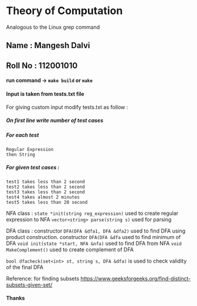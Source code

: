 # Theory of Computation
Analogous to the Linux grep command

## Name : Mangesh Dalvi

## Roll No : 112001010

#### run command -> ``` make build ``` or ``` make ```

#### Input is taken from tests.txt file
For giving custom input modify tests.txt as follow : 

##### On first line write number of test cases

##### For each test 

    Regular Expression 
    then String

##### For given test cases : 
    test1 takes less than 2 second
    test2 takes less than 2 second
    test3 takes less than 2 second
    test4 takes almost 2 minutes
    test5 takes less than 20 second

NFA class : 
    ```state *init(string reg_expression)``` used to create regular expression to NFA
    ```vector<string> parse(string s)``` used for parsing

DFA class :
    constructor ```DFA(DFA &dfa1, DFA &dfa2)``` used to find DFA using product construction.
    constructor ```DFA(DFA &dfa``` used to find minimum of DFA
    ```void init(state *start, NFA &nfa)``` used to find DFA from NFA
    ```void MakeComplement()``` used to create complement of DFA

```bool dfacheck(set<int> st, string s, DFA &dfa)``` is used to check validity of the final DFA

Reference:
    for finding subsets
    https://www.geeksforgeeks.org/find-distinct-subsets-given-set/

#### Thanks
